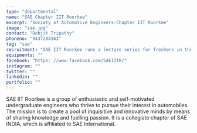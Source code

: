 ```yaml
---
type: "departmental"
name: "SAE Chapter IIT Roorkee"
excerpt: "Society of Automotive Engineers-Chapter IIT Roorkee"
image: "sae.jpg"
contact: "Debjit Tripathy"
phoneno: "9437284363"
tag: "sae"
recruitment: "SAE IIT Roorkee runs a lecture series for freshers in their first semester itself. These serve the purpose of getting students acquainted with the technical knowledge about automobiles. The recruitment process begins in the Spring semester with a written test revolving around basic knowhow of automobiles and reasoning. The study material is also made available on SAE IITR's blog."
equipments: "" 
facebook: "https: //www.facebook.com/SAEIITR/"
instagram: ""
twitter: ""
linkedin: ""
portfolio: ""
---
```


SAE IIT Roorkee is a group of enthusiastic and self-motivated undergraduate engineers who thrive to pursue their interest in automobiles. The mission is to create a pool of inquisitive and innovative minds by means of sharing knowledge and fuelling passion.
It is a collegiate chapter of SAE INDIA, which is affiliated to SAE International.